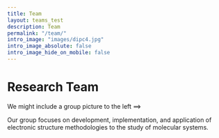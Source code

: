```yaml
---
title: Team
layout: teams_test
description: Team
permalink: "/team/"
intro_image: "images/dipc4.jpg"
intro_image_absolute: false
intro_image_hide_on_mobile: false
---
```


# Research Team
We might include a group picture to the left ==>

Our group focuses on development, implementation, and application of electronic structure methodologies
to the study of molecular systems.
